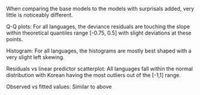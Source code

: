When comparing the base models to the models with surprisals added, very little is noticeably different.

Q-Q plots: For all languages, the deviance residuals are touching the slope within theoretical 
quantiles range [-0.75, 0.5] with slight deviations at these points. 

Histogram: For all languages, the histograms are mostly best shaped with a very slight left skewing.

Residuals vs linear predictor scatterplot: All languages fall within the normal distribution with 
Korean having the most outliers out of the [-1,1] range.

Observed vs fitted values: Similar to above

